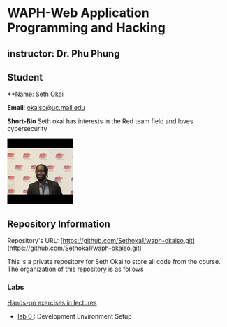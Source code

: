 # WAPH-Web Application Programming and Hacking

## instructor: Dr. Phu Phung

## Student

**Name: Seth Okai

**Email**: okaiso@uc.mail.edu

**Short-Bio** Seth okai has interests in the Red team field and loves cybersecurity

![Seths's Headshot](Images/headshot.jpg)

## Repository Information

Repository's URL: [https://github.com/Sethoka1/waph-okaiso.git](https://github.com/Sethoka1/waph-okaiso.git)

This is a private repository for Seth Okai to store all code from the course. The organization of this repository is as follows

### Labs

[Hands-on exercises in lectures](labs)

  - [lab 0 ](labs/lab0) : Development Environment Setup




